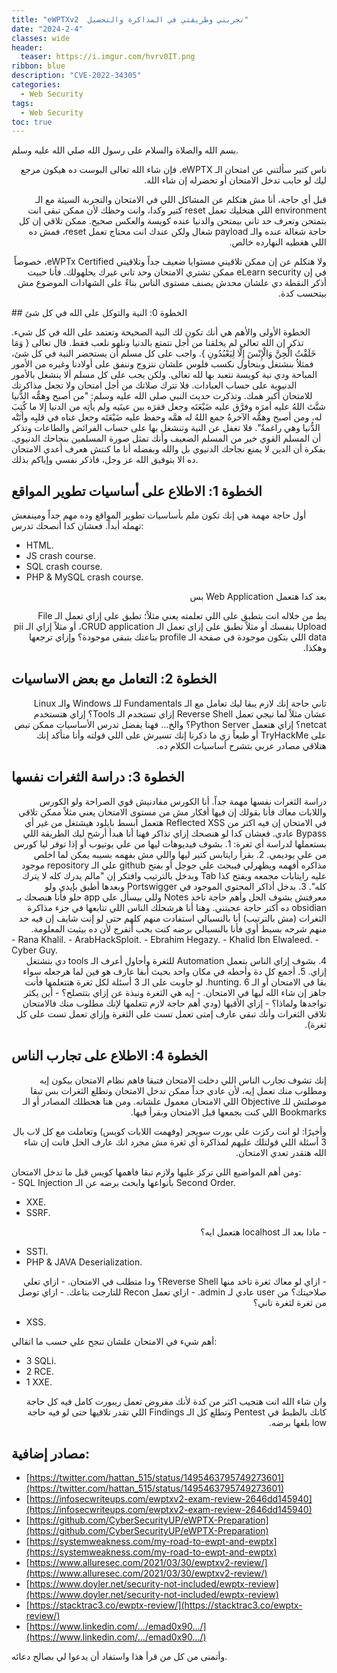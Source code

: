 ```yaml
---
title: "eWPTXv2  تجربتي وطريقتي في المذاكرة والتحصيل"
date: "2024-2-4"
classes: wide
header:
  teaser: https://i.imgur.com/hvrv0IT.png
ribbon: blue
description: "CVE-2022-34305"
categories:
  - Web Security
tags:
  - Web Security
toc: true
---
```


بسم الله والصلاة والسلام على رسول الله صلي الله عليه وسلم.
 <div dir="auto">
ناس كتير سألتني عن امتحان الـ eWPTX، فإن شاء الله تعالى البوست ده هيكون مرجع ليك لو حابب تدخل الامتحان أو تحضرله إن شاء الله.

قبل أي حاجة، أنا مش هتكلم عن المشاكل اللي في الامتحان والتجربة السيئة مع الـ environment اللي هتخليك تعمل reset كتير وكدا، وانت وحظك لأن ممكن تبقى انت بتمتحن وتعرف حد تاني بيمتحن والدنيا عنده كويسة والعكس صحيح. ممكن تلاقي إن كل حاجة شغالة عنده والـ payload شغال ولكن عندك انت محتاج تعمل reset، فمش ده اللي هغطيه النهارده خالص.

ولا هتكلم عن إن ممكن تلاقيني مستوايا ضعيف جداً وتلاقيني eWPTx Certified، خصوصاً في إن eLearn security ممكن تشتري الامتحان وحد تاني غيرك يحلهولك. فأنا حبيت أذكر النقطة دي علشان محدش يصنف مستوى الناس بناءً على الشهادات الموضوع مش بيتحسب كدة.
 </div>
## الخطوة 0: النية والتوكل على الله في كل شئ

الخطوة الأولى والأهم هي أنك تكون لك النية الصحيحة وتعتمد على الله في كل شيء. تذكر إن الله تعالى لم يخلقنا من أجل نتمتع بالدنيا ونلهو نلعب فقط. قال تعالى { وَمَا خَلَقْتُ الْجِنَّ وَالْإِنْسَ إِلَّا لِيَعْبُدُونِ }. واجب على كل مسلم أن يستحضر النية في كل شئ، فمثلاُ بنشتغل وبنحاول نكسب فلوس علشان نتزوج وننفق على أولادنا وغيره من الأمور المباحة ودي نية كويسة نتعبد بها لله تعالى. ولكن يجب على كل مسلم ألا ينشغل بالأمور الدنيوية على حساب العبادات. فلا تترك صلاتك من أجل امتحان ولا تجعل مذاكرتك للامتحان أكبر همك. وتذكرت حديث النبي صلى الله عليه وسلم: "من أصبح وهمُّه الدُّنيا شتَّتَ اللهُ عليه أمرَه وفرَّق عليه ضَيْعَتَه وجعل فقرَه بين عينَيه ولم يأتِه من الدنيا إلا ما كُتِبَ له، ومن أصبح وهمُّه الآخرةُ جمع اللهُ له همَّه وحفظ عليه ضَيْعَتَه وجعل غناه في قلبِه وأتَتْه الدُّنيا وهي راغمةٌ". فلا تغفل عن النية وتنشغل بها على حساب الفرائض والطاعات وتذكر أن المسلم القوي خير من المسلم الضعيف وأنك تمثل صورة المسلمين بنجاحك الدنيوي. بفكرة أن الدين لا يمنع نجاحك الدنيوي بل والله وبفضله أنا ما كنتش هعرف أعدي الامتحان ده الا بتوفيق الله عز وجل، فاذكر نفسي وإياكم بذلك.

## الخطوة 1: الاطلاع على أساسيات تطوير المواقع

أول حاجة مهمة هي إنك تكون ملم بأساسيات تطوير المواقع وده مهم جداً ومينفعش تهمله أبداً. فعشان كدا أنصحك تدرس:
- HTML.
- JS crash course.
- SQL crash course.
- PHP & MySQL crash course.

 <div dir="auto">
بعد كدا هتعمل Web Application بس

يط من خلاله انت بتطبق على اللي تعلمته يعني مثلاً؛ تطبق على إزاي تعمل الـ File Upload بنفسك أو مثلاً تطبق على إزاي تعمل الـ CRUD application، أو مثلاً إزاي الـ pii data اللي بتكون موجودة في صفحة الـ profile بتاعتك بتبقى موجودة؟ وإزاي ترجعها وهكذا.
 </div>

## الخطوة 2: التعامل مع بعض الاساسيات


 <div dir="auto">
تاني حاجة إنك لازم يبقا ليك تعامل مع الـ Fundamentals للـ Windows والـ Linux عشان مثلاً لما تيجي تعمل Reverse Shell إزاي تستخدم الـ Tools؟ إزاي هتستخدم netcat؟ إزاي هتعمل Python Server؟ والخ... فهنا يفضل تدرس الأساسيات ممكن تبص على TryHackMe أو طبعاً زي ما ذكرنا إنك تسيرش على اللي قولته وأنا متأكد إنك هتلاقي مصادر عربي بتشرح أساسيات الكلام ده.
 </div>


## الخطوة 3: دراسة الثغرات نفسها


 <div dir="auto">
دراسة الثغرات نفسها مهمة جداً. أنا الكورس مفادنيش قوي الصراحة ولو الكورس واللابات معاك فأنا بقولك إن فيها أفكار مش من مستوى الامتحان يعني مثلاً ممكن تلاقي في الامتحان إن فيه اكتر من Reflected XSS هتعمل أبسط بايلود هيشتغل من غير أي Bypass عادي. فعشان كدا لو هنصحك إزاي تذاكر فهنا أنا هبدأ أرشح ليك الطريقة اللي بستعملها لدراسة أي ثغرة:
1. بشوف فيديوهات ليها من علي يوتيوب أو إذا توفر ليا كورس من علي يوديمي.
2. بقرأ رايتابس كتير ليها واللي مش بفهمه بسيبه يمكن لما اخلص مذاكره أفهمه ويظهرلي فببحث علي جوجل أو بفتح github علي الـ repository موجود عليه رايتابات مجمعه وبفتح كذا Tab وبدخل بالترتيب وافتكر إن "مالم يدرك كله لا يترك كله".
3. بدخل أذاكر المحتوي الموجود في Portswigger وبعدها أطبق بإيدي ولو معرفتش بشوف الحل وأهم حاجة تاخد Notes وللي بيسأل علي app حلو فأنا هنصحك بـ obsidian ده أكتر حاجة عجبتني. وهنا أنا هرشحلك الناس اللي تتابعها في جزء مذاكرة الثغرات (مش بالترتيب) أنا بالنسبالي استفادت منهم كلهم حتى لو إنت شايف إن فيه حد منهم شرحه بسيط أوي فأنا بالنسبالي برضه كنت بحب أتفرج لأن ده بيثبت المعلومة.
 </div>
   - Rana Khalil.
   - ArabHackSploit.
   - Ebrahim Hegazy.
   - Khalid Ibn Elwaleed.
   - Cyber Guy.
 <div dir="auto">
4. بشوف إزاي الناس بتعمل Automation للثغرة وأحاول أعرف الـ tools دي بتشتغل إزاي.
5. أجمع كل دة وأحطه في مكان واحد بحيث أبقا عارف هو فين لما هرجعله سواء بقا في الامتحان أو الـ hunting.
6. لو جاوبت على الـ 3 أسئلة
 لكل ثغرة هتتعلمها فأنت جاهز إن شاء الله ليها في الامتحان.
   - إيه هي الثغرة ونبذة عن إزاي بتتصلح؟
   - أين يكثر تواجدها ولماذا؟
   - إزاي الأقيها (ودي أهم حاجة لازم تتعلمها لإنك مطلوب منك فالامتحان تلاقي الثغرات وأنك تبقي عارف إمتى تعمل تست على الثغرة وإزاي تعمل تست على كل ثغرة).
 </div>


## الخطوة 4: الاطلاع على تجارب الناس



 <div dir="auto">
إنك تشوف تجارب الناس اللي دخلت الامتحان فتبقا فاهم نظام الامتحان بيكون إيه ومطلوب منك تعمل إيه، لأن عادي جداً ممكن تدخل الامتحان وتطلع الثغرات بس تبقا موصلتش للـ Objective اللي الامتحان معمول علشانه. ومن هنا هحطلك المصادر أو الـ Bookmarks اللي كنت بجمعها قبل الامتحان وبقرأ فيها.

وأخيرًا: لو انت ركزت على بورت سويجر (وفهمت اللابات كويس) وتعاملت مع كل لاب بال 3 أسئلة اللي قولتلك عليهم لمذاكرة أي ثغرة مش مجرد انك عارف الحل فانت إن شاء الله هتقدر تعدي الامتحان.
 </div>
ومن أهم المواضيع اللي تركز عليها ولازم تبقا فاهمها كويس قبل ما تدخل الامتحان:

 <div dir="auto">
- SQL Injection بأنواعها وابحث برضه عن الـ Second Order.
 </div>

- XXE.
- SSRF.
 <div dir="auto">
- ماذا بعد الـ localhost هتعمل ايه؟
 </div>

- SSTI.
- PHP & JAVA Deserialization.
 <div dir="auto">
- ازاي لو معاك ثغرة تاخد منها Reverse Shell؟ ودا متطلب في الامتحان.
- ازاي تعلي صلاحيتك؟ من user عادي لـ admin.
- ازاي تعمل Recon للتارجت بتاعك.
- ازاي توصل من ثغرة لثغرة تاني؟
 </div>

- XSS.


أهم شيء في الامتحان علشان تنجح علي حسب ما اتقالي:

- 3 SQLi.
- 2 RCE.
- 1 XXE.


 <div dir="auto">
وان شاء الله انت هتجيب اكثر من كدة لأنك مفروض تعمل ريبورت كامل فيه كل حاجة كانك بالظبط في Pentest وتطلع كل الـ Findings اللي تقدر تلاقيها حتى لو فيه حاجة low بلغها برضه.
 </div>


## مصادر إضافية:


- [https://twitter.com/hattan_515/status/1495463795749273601](https://twitter.com/hattan_515/status/1495463795749273601)
- [https://infosecwriteups.com/ewptxv2-exam-review-2646dd145940](https://infosecwriteups.com/ewptxv2-exam-review-2646dd145940)
- [https://github.com/CyberSecurityUP/eWPTX-Preparation](https://github.com/CyberSecurityUP/eWPTX-Preparation)
- [https://systemweakness.com/my-road-to-ewpt-and-ewptx](https://systemweakness.com/my-road-to-ewpt-and-ewptx)
- [https://www.alluresec.com/2021/03/30/ewptxv2-review/](https://www.alluresec.com/2021/03/30/ewptxv2-review/)
- [https://www.doyler.net/security-not-included/ewptx-review](https://www.doyler.net/security-not-included/ewptx-review)
- [https://stacktrac3.co/ewptx-review/](https://stacktrac3.co/ewptx-review/)
- [https://www.linkedin.com/.../emad0x90.../](https://www.linkedin.com/.../emad0x90.../)


وأتمنى من كل من قرأ هذا واستفاد أن يدعوا لي بصالح دعائه.

